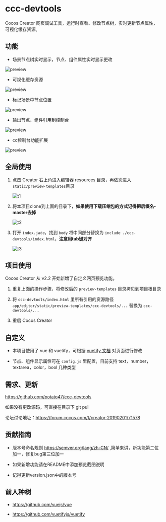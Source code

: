 # ccc-devtools
Cocos Creator 网页调试工具，运行时查看、修改节点树，实时更新节点属性，可视化缓存资源。

## 功能

- 场景节点树实时显示，节点、组件属性实时显示更改

![preview](./screenshots/preview1.gif)

- 可视化缓存资源

![preview](./screenshots/preview2.png)

- 标记场景中节点位置

![preview](./screenshots/preview3.png)

- 输出节点、组件引用到控制台

![preview](./screenshots/preview4.png)

- cc控制台功能扩展

![preview](./screenshots/preview5.png)

## 全局使用

1. 点击 Creator 右上角进入编辑器 resources 目录，再依次进入`static/preview-templates`目录

   ![t1](./screenshots/t1.png)

2. 将本项目clone到上面的目录下，**如果使用下载压缩包的方式记得把后缀名-master去掉**

   ![t2](./screenshots/t2.png)

3. 打开 `index.jade`，找到 `body` 将中间部分替换为 `include ./ccc-devtools/index.html`，**注意用tab键对齐**

   ![t3](./screenshots/t3.png)

## 项目使用

Cocos Creator 从 v2.2 开始新增了自定义网页预览功能。

1. 重复上面的操作步骤，将修改后的 `preview-templates` 目录拷贝到项目根目录

2. 将 `ccc-devtools/index.html` 里所有引用的资源路径 `app/editor/static/preview-templates/ccc-devtools/...` 替换为 `ccc-devtools/...`

3. 重启 Cocos Creator

## 自定义

- 本项目使用了 vue 和 vuetify，可根据 [vuetify 文档](https://vuetifyjs.com/en/getting-started/quick-start/) 对页面进行修改

- 节点、组件显示属性可在 `config.js` 里配置，目前支持 text，number，textarea，color，bool 几种类型

## 需求、更新

https://github.com/potato47/ccc-devtools

如果没有更改源码，可直接在目录下 git pull

论坛讨论地址：https://forum.cocos.com/t/creator-20190201/71578

## 贡献指南

- 版本号命名规则 https://semver.org/lang/zh-CN/ ,简单来讲，新功能第二位加一，修复bug第三位加一

- 如果新增功能请在README中添加预览截图说明

- 记得更新version.json中的版本号

## 前人种树

- https://github.com/vuejs/vue

- https://github.com/vuetifyjs/vuetify

